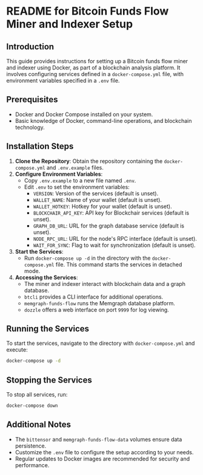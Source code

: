 
# README for Bitcoin Funds Flow Miner and Indexer Setup

## Introduction
This guide provides instructions for setting up a Bitcoin funds flow miner and indexer using Docker, as part of a blockchain analysis platform. It involves configuring services defined in a `docker-compose.yml` file, with environment variables specified in a `.env` file.

## Prerequisites
- Docker and Docker Compose installed on your system.
- Basic knowledge of Docker, command-line operations, and blockchain technology.

## Installation Steps
1. **Clone the Repository**: Obtain the repository containing the `docker-compose.yml` and `.env.example` files.
2. **Configure Environment Variables**:
   - Copy `.env.example` to a new file named `.env`.
   - Edit `.env` to set the environment variables:
     - `VERSION`: Version of the services (default is unset).
     - `WALLET_NAME`: Name of your wallet (default is unset).
     - `WALLET_HOTKEY`: Hotkey for your wallet (default is unset).
     - `BLOCKCHAIR_API_KEY`: API key for Blockchair services (default is unset).
     - `GRAPH_DB_URL`: URL for the graph database service (default is unset).
     - `NODE_RPC_URL`: URL for the node's RPC interface (default is unset).
     - `WAIT_FOR_SYNC`: Flag to wait for synchronization (default is unset).
3. **Start the Services**:
   - Run `docker-compose up -d` in the directory with the `docker-compose.yml` file. This command starts the services in detached mode.
4. **Accessing the Services**:
   - The miner and indexer interact with blockchain data and a graph database.
   - `btcli` provides a CLI interface for additional operations.
   - `memgraph-funds-flow` runs the Memgraph database platform.
   - `dozzle` offers a web interface on port `9999` for log viewing.

## Running the Services
To start the services, navigate to the directory with `docker-compose.yml` and execute:
```bash
docker-compose up -d
```

## Stopping the Services
To stop all services, run:
```bash
docker-compose down
```

## Additional Notes
- The `bittensor` and `memgraph-funds-flow-data` volumes ensure data persistence.
- Customize the `.env` file to configure the setup according to your needs.
- Regular updates to Docker images are recommended for security and performance.
